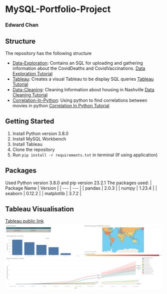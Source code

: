 # MySQL-Portfolio-Project

### Edward Chan

## Structure
The repository has the following structure
- [Data-Exploration](Data-Exploration): Contains an SQL for uploading and gathering information about the CovidDeaths and CovidVaccinations. [Data Exploration Tutorial](https://www.youtube.com/watch?v=qfyynHBFOsM&list=PLUaB-1hjhk8H48Pj32z4GZgGWyylqv85f&ab_channel=AlexTheAnalyst)
- [Tableau](Tableau): Creates a visual Tableau to be display SQL queries [Tableau Tutorial](https://www.youtube.com/watch?v=QILNlRvJlfQ&list=PLUaB-1hjhk8H48Pj32z4GZgGWyylqv85f&index=2&ab_channel=AlexTheAnalyst)
- [Data-Cleaning](Data-Cleaning): Cleaning Information about housing in Nashville [Data Cleaning Tutorial](https://www.youtube.com/watch?v=8rO7ztF4NtU&list=PLUaB-1hjhk8H48Pj32z4GZgGWyylqv85f&index=3&ab_channel=AlexTheAnalyst)
- [Correlation-In-Python](Correlation-In-Python): Using python to find correlations between movies in python [Correlation In Python Tutorial](https://www.youtube.com/watch?v=iPYVYBtUTyE&list=PLUaB-1hjhk8H48Pj32z4GZgGWyylqv85f&index=4&ab_channel=AlexTheAnalyst)

## Getting Started
1. Install Python version 3.8.0
2. Install MySQL Workbench
3. Install Tableau
3. Clone the repository
4. Run `pip install -r requirements.txt` in terminal (If using application)

## Packages
Used Python version 3.8.0 and pip version 23.2.1
The packages used:
| Package Name | Version |
| --- | --- |
| pandas | 2.0.3 |
| numpy | 1.23.4 |
| seaborn | 0.12.2 |
| matplotlib | 3.7.2 |

## Tableau Visualisation
[Tableau public link](https://public.tableau.com/shared/WW8MMSTM6?:display_count=n&:origin=viz_share_link)
![](Tableau/Covid-Dashboard.png)

